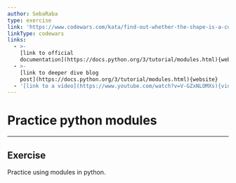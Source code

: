 ```yaml
---
author: SebaRaba
type: exercise
link: 'https://www.codewars.com/kata/find-out-whether-the-shape-is-a-cube'
linkType: codewars
links:
  - >-
    [link to official
    documentation](https://docs.python.org/3/tutorial/modules.html){website}
  - >-
    [link to deeper dive blog
    post](https://docs.python.org/3/tutorial/modules.html){website}
  - '[link to a video](https://www.youtube.com/watch?v=V-GZxNLOMXs){video}'
---
```


# Practice python modules


---

## Exercise

Practice using modules in python.
